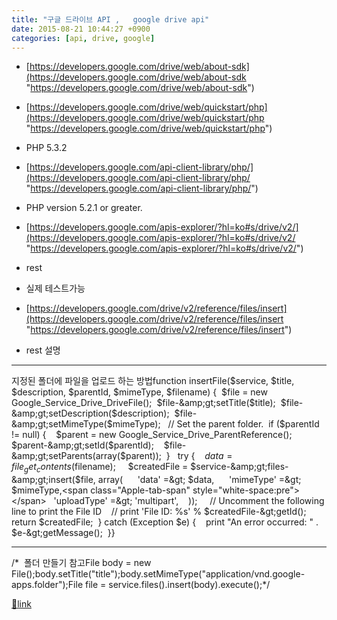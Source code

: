 ```yaml
---
title: "구글 드라이브 API ,   google drive api"
date: 2015-08-21 10:44:27 +0900
categories: [api, drive, google]
---
```


- [https://developers.google.com/drive/web/about-sdk](https://developers.google.com/drive/web/about-sdk "https://developers.google.com/drive/web/about-sdk")
- [https://developers.google.com/drive/web/quickstart/php](https://developers.google.com/drive/web/quickstart/php "https://developers.google.com/drive/web/quickstart/php")
- PHP 5.3.2 

- [https://developers.google.com/api-client-library/php/](https://developers.google.com/api-client-library/php/ "https://developers.google.com/api-client-library/php/")
- PHP version 5.2.1 or greater.

- [https://developers.google.com/apis-explorer/?hl=ko#s/drive/v2/](https://developers.google.com/apis-explorer/?hl=ko#s/drive/v2/ "https://developers.google.com/apis-explorer/?hl=ko#s/drive/v2/")
- rest
- 실제 테스트가능

- [https://developers.google.com/drive/v2/reference/files/insert](https://developers.google.com/drive/v2/reference/files/insert "https://developers.google.com/drive/v2/reference/files/insert")
- rest 설명


- - - - - -

지정된 폴더에 파일을 업로드 하는 방법function insertFile($service, $title, $description, $parentId, $mimeType, $filename) {  $file = new Google_Service_Drive_DriveFile();  $file-&amp;gt;setTitle($title);  $file-&amp;gt;setDescription($description);  $file-&amp;gt;setMimeType($mimeType);  &#xD;
  // Set the parent folder.  if ($parentId != null) {    $parent = new Google_Service_Drive_ParentReference();    $parent-&amp;gt;setId($parentId);    $file-&amp;gt;setParents(array($parent));  }  &#xD;
  try {    $data = file_get_contents($filename);  &#xD;
    $createdFile = $service-&amp;gt;files-&amp;gt;insert($file, array(      'data' =&amp;gt; $data,      'mimeType' =&amp;gt; $mimeType,&lt;span class="Apple-tab-span" style="white-space:pre"&gt;&lt;/span&gt;   'uploadType' =&amp;gt; 'multipart',    ));  &#xD;
    // Uncomment the following line to print the File ID    // print 'File ID: %s' % $createdFile-&amp;gt;getId();  &#xD;
    return $createdFile;  } catch (Exception $e) {    print "An error occurred: " . $e-&amp;gt;getMessage();  }}  
- - - - - -

/*  폴더 만들기 참고File body = new File();body.setTitle("title");body.setMimeType("application/vnd.google-apps.folder");File file = service.files().insert(body).execute();*/  
  



[🔗link](http://www.mins01.com/mh/tech/read/964)